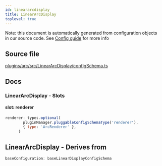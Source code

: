 ```yaml
---
id: lineararcdisplay
title: LinearArcDisplay
toplevel: true
---
```

Note: this document is automatically generated from configuration objects in
our source code. See [Config guide](/docs/config_guide) for more info

## Source file

[plugins/arc/src/LinearArcDisplay/configSchema.ts](https://github.com/GMOD/jbrowse-components/blob/main/plugins/arc/src/LinearArcDisplay/configSchema.ts)

## Docs







### LinearArcDisplay - Slots
#### slot: renderer



```js
renderer: types.optional(
        pluginManager.pluggableConfigSchemaType('renderer'),
        { type: 'ArcRenderer' },
      )
```


## LinearArcDisplay - Derives from




```js
baseConfiguration: baseLinearDisplayConfigSchema
```


